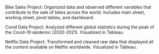 Bike Sales Project: Organized data and observed different variables that contribute to the sale of bikes across the world. Includes main sheet, working sheet, pivot tables, and dashboard.

Covid Data Project: Analyzed different global statistics during the peak of the Covid-19 epidemic (2020-2021). Visualized in Tableau.

Netflix Data Project: Transformed and cleaned raw data that displayed all the content available on Netflix worldwide. Visualized in Tableau.

